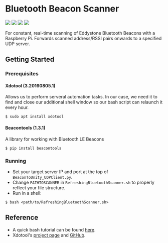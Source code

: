 # Bluetooth Beacon Scanner
<img src="https://img.shields.io/badge/python-2.7-blue"> <img src="https://img.shields.io/badge/platform-rpi-blue"> <img src="https://img.shields.io/badge/maintained%3F-no-red" /> <img src="https://img.shields.io/github/issues/OliviaLynn/Bluetooth-Beacon-Scanner" /> 

For constant, real-time scanning of Eddystone Bluetooth Beacons with a Raspberry Pi. Forwards scanned address/RSSI pairs onwards to a specified UDP server.

## Getting Started

### Prerequisites

#### Xdotool (3.20160805.1)
Allows us to perform serveral automation tasks. In our case, we need it to find and close our additional shell window so our bash script can relaunch it every hour.
```shell
$ sudo apt install xdotool
```
#### Beacontools (1.3.1)
A library for working with Bluetooth LE Beacons
```shell
$ pip install beacontools
```

### Running
- Set your target server IP and port at the top of `BeaconToUnity_UDPClient.py`.
- Change `PATHTOSCANNER` in `RefreshingBluetoothScanner.sh` to properly reflect your file structure.
- Run in a shell:
```shell
$ bash <path/to/RefreshingBluetoothScanner.sh>
```

## Reference
- A quick bash tutorial can be found [here](tldp.org/HOWTO/Bash-Prog-Intro-HOWTO.html).
- Xdotool's [project page](https://www.semicomplete.com/projects/xdotool/) and [GitHub](https://github.com/jordansissel/xdotool).
 
